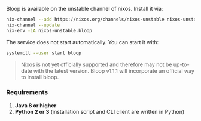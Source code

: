 Bloop is available on the unstable channel of nixos. Install it via:

```bash
nix-channel --add https://nixos.org/channels/nixos-unstable nixos-unstable
nix-channel --update
nix-env -iA nixos-unstable.bloop
```

The service does not start automatically. You can start it with:

```bash
systemctl --user start bloop
```

<blockquote>
  <p>
    Nixos is not yet officially supported and therefore may not be up-to-date with the latest version.
    Bloop v1.1.1 will incorporate an official way to install bloop.
  </p>
</blockquote>

### Requirements

1. **Java 8 or higher**
1. **Python 2 or 3** (installation script and CLI client are written in Python)
